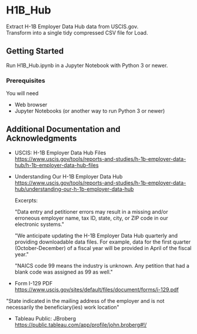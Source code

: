 # H1B_Hub

Extract H-1B Employer Data Hub data from USCIS.gov. <br/>
Transform into a single tidy compressed CSV file for Load.

## Getting Started

Run H1B_Hub.ipynb in a Jupyter Notebook with Python 3 or newer.

### Prerequisites

You will need

* Web browser
* Jupyter Notebooks (or another way to run Python 3 or newer)


## Additional Documentation and Acknowledgments

* USCIS: H-1B Employer Data Hub Files<br/>
https://www.uscis.gov/tools/reports-and-studies/h-1b-employer-data-hub/h-1b-employer-data-hub-files

* Understanding Our H-1B Employer Data Hub<br/>
https://www.uscis.gov/tools/reports-and-studies/h-1b-employer-data-hub/understanding-our-h-1b-employer-data-hub

  Excerpts:
  
  "Data entry and petitioner errors may result in a missing and/or erroneous employer name, tax ID, state, city, or ZIP code in our electronic systems."

  "We anticipate updating the H-1B Employer Data Hub quarterly and providing downloadable data files. For example, data for the first quarter (October-December) of a fiscal year will be provided in April of the fiscal year."

  "NAICS code 99 means the industry is unknown. Any petition that had a blank code was assigned as 99 as well."


* Form I-129 PDF
https://www.uscis.gov/sites/default/files/document/forms/i-129.pdf

"State indicated in the mailing address of the employer and is not necessarily the beneficiary(ies) work location"

* Tableau Public: JBroberg
https://public.tableau.com/app/profile/john.broberg#!/
